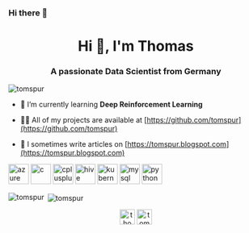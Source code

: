 ### Hi there 👋

<!--
**tomspur/tomspur** is a ✨ _special_ ✨ repository because its `README.md` (this file) appears on your GitHub profile.

Here are some ideas to get you started:

- 🔭 I’m currently working on ...
- 🌱 I’m currently learning ...
- 👯 I’m looking to collaborate on ...
- 🤔 I’m looking for help with ...
- 💬 Ask me about ...
- 📫 How to reach me: ...
- 😄 Pronouns: ...
- ⚡ Fun fact: ...
-->


<h1 align="center">Hi 👋, I'm Thomas</h1>
<h3 align="center">A passionate Data Scientist from Germany</h3>

<p align="left"> <img src="https://komarev.com/ghpvc/?username=tomspur" alt="tomspur" /> </p>

- 🌱 I’m currently learning **Deep Reinforcement Learning**

- 👨‍💻 All of my projects are available at [https://github.com/tomspur](https://github.com/tomspur)

- 📝 I sometimes write articles on [https://tomspur.blogspot.com](https://tomspur.blogspot.com)

<p align="left"><img src="https://www.vectorlogo.zone/logos/microsoft_azure/microsoft_azure-icon.svg" alt="azure" width="40" height="40"/> <img src="https://devicons.github.io/devicon/devicon.git/icons/c/c-original.svg" alt="c" width="40" height="40"/> <img src="https://devicons.github.io/devicon/devicon.git/icons/cplusplus/cplusplus-original.svg" alt="cplusplus" width="40" height="40"/> <img src="https://www.vectorlogo.zone/logos/apache_hive/apache_hive-icon.svg" alt="hive" width="40" height="40"/> <img src="https://www.vectorlogo.zone/logos/kubernetes/kubernetes-icon.svg" alt="kubernetes" width="40" height="40"/> <img src="https://devicons.github.io/devicon/devicon.git/icons/mysql/mysql-original-wordmark.svg" alt="mysql" width="40" height="40"/> <img src="https://devicons.github.io/devicon/devicon.git/icons/python/python-original.svg" alt="python" width="40" height="40"/></p><p><img align="left" src="https://github-readme-stats.vercel.app/api/top-langs/?username=tomspur&layout=compact&hide=html" alt="tomspur" /></p>

<p>&nbsp;<img align="center" src="https://github-readme-stats.vercel.app/api?username=tomspur&show_icons=true" alt="tomspur" /></p>

<p align="center">
<a href="https://twitter.com/thomasspura" target="blank"><img align="center" src="https://cdn.jsdelivr.net/npm/simple-icons@3.0.1/icons/twitter.svg" alt="thomasspura" height="30" width="30" /></a>
<a href="https://linkedin.com/in/tomspur" target="blank"><img align="center" src="https://cdn.jsdelivr.net/npm/simple-icons@3.0.1/icons/linkedin.svg" alt="tomspur" height="30" width="30" /></a>
</p>
